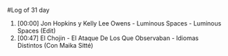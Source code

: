 #Log of 31 day

1. [00:00] Jon Hopkins y Kelly Lee Owens - Luminous Spaces - Luminous Spaces (Edit)
1. [00:47] El Chojin - El Ataque De Los Que Observaban - Idiomas Distintos (Con Maika Sitté)
